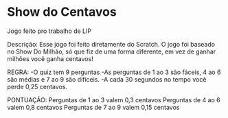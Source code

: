 # Show do Centavos
Jogo feito pro trabalho de LIP



Descrição: 
Esse jogo foi feito diretamente do Scratch. 
O jogo foi baseado no Show Do Milhão, só que fiz de uma forma diferente, em vez de ganhar milhôes você ganha centavos!


REGRA:
-O quiz tem 9 perguntas
-As perguntas de 1 ao 3 são fáceis, 4 ao 6 são médias e 7 ao 9 são difíceis.
-A cada 30 segundos no tempo você perde 0,25 centavos.

PONTUAÇÃO:
Perguntas de 1 ao 3 valem 0,3 centavos
Perguntas de 4 ao 6 valem 0,8 centavos
Perguntas de 7 ao 9 valem 0,15 centavos






